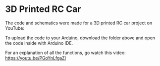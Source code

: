 # 3D Printed RC Car

The code and schematics were made for a 3D printed RC car project on YouTube: <link>

To upload the code to your Arduino, download the folder above and open the code inside with Arduino IDE.

For an explanation of all the functions, go watch this video: https://youtu.be/PGoYnLfgaZI
